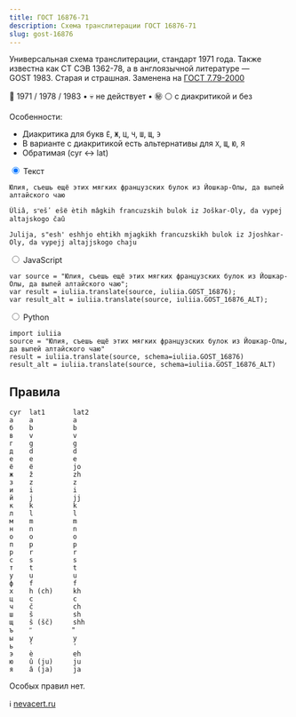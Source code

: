 ```yaml
---
title: ГОСТ 16876-71
description: Схема транслитерации ГОСТ 16876-71
slug: gost-16876
---
```


Универсальная схема транслитерации, стандарт 1971 года. Также известна как СТ СЭВ 1362-78, а в англоязычной литературе — GOST 1983. Старая и страшная. Заменена на [ГОСТ 7.79-2000](/gost-779)

📅 1971 / 1978 / 1983 • 💀 не действует • ㊙️ ⚪ с диакритикой и без

Особенности:

-   Диакритика для букв `Ё`, `Ж`, `Ц`, `Ч`, `Ш`, `Щ`, `Э`
-   В варианте с диакритикой есть альтернативы для `Х`, `Щ`, `Ю`, `Я`
-   Обратимая (cyr ↔ lat)

<div class="tabs">
<input name="tabs" type="radio" id="text" checked="checked" class="input"/>
<label for="text" class="label"><span>Текст</span></label>
<div class="panel pre-group">

<pre data-ref="source" contenteditable="true" class="editable"><code>Юлия, съешь ещё этих мягких французских булок из Йошкар-Олы, да выпей алтайского чаю</code></pre>
<pre data-ref="target" data-schema="gost_16876"><code>Ûliâ, sʺešʹ eŝё ètih mâgkih francuzskih bulok iz Joškar-Oly, da vypej altajskogo čaû</code></pre>
<pre data-ref="target" data-schema="gost_16876_alt"><code>Julija, s"esh' eshhjo ehtikh mjagkikh francuzskikh bulok iz Jjoshkar-Oly, da vypejj altajjskogo chaju</code></pre>
</div>

<input name="tabs" type="radio" id="js" class="input"/>
<label for="js" class="label"><span>JavaScript</span></label>
<pre class="panel"><code>var source = "Юлия, съешь ещё этих мягких французских булок из Йошкар-Олы, да выпей алтайского чаю";
var result = iuliia.translate(source, iuliia.GOST_16876);
var result_alt = iuliia.translate(source, iuliia.GOST_16876_ALT);</code></pre>

<input name="tabs" type="radio" id="python" class="input"/>
<label for="python" class="label"><span>Python</span></label>
<pre class="panel"><code>import iuliia
source = "Юлия, съешь ещё этих мягких французских булок из Йошкар-Олы, да выпей алтайского чаю"
result = iuliia.translate(source, schema=iuliia.GOST_16876)
result_alt = iuliia.translate(source, schema=iuliia.GOST_16876_ALT)</code></pre>
</div>

## Правила

```
cyr  lat1       lat2
а    a          a
б    b          b
в    v          v
г    g          g
д    d          d
е    e          e
ё    ё          jo
ж    ž          zh
з    z          z
и    i          i
й    j          jj
к    k          k
л    l          l
м    m          m
н    n          n
о    o          o
п    p          p
р    r          r
с    s          s
т    t          t
у    u          u
ф    f          f
х    h (ch)     kh
ц    c          c
ч    č          ch
ш    š          sh
щ    ŝ (šč)     shh
ъ    ʺ          "
ы    y          y
ь    ʹ          '
э    è          eh
ю    û (ju)     ju
я    â (ja)     ja
```

Особых правил нет.

ℹ️ [nevacert.ru](https://nevacert.ru/files/gost/gost_16876-1971.pdf)
